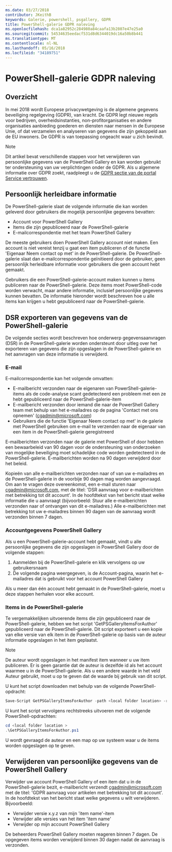 ```yaml
---
ms.date: 03/27/2018
contributor: JKeithB
keywords: Galerie, powershell, psgallery, GDPR
title: PowerShell-galerie GDPR naleving
ms.openlocfilehash: dca1a82952c284980a84caafa13b2807e47e25a0
ms.sourcegitcommit: 54534635eedacf531d8d6344019dc16a50b8b441
ms.translationtype: MT
ms.contentlocale: nl-NL
ms.lasthandoff: 05/16/2018
ms.locfileid: "34189751"
---
```

# <a name="powershell-gallery-gdpr-compliance"></a>PowerShell-galerie GDPR naleving

## <a name="overview"></a>Overzicht

In mei 2018 wordt Europese privacywetgeving is de algemene gegevens beveiliging regelgeving (GDPR), van kracht.
De GDPR legt nieuwe regels voor bedrijven, overheidsinstanties, non-profitorganisaties en andere organisaties aanbieding goederen en diensten naar mensen in de Europese Unie, of dat verzamelen en analyseren van gegevens die zijn gekoppeld aan de EU inwoners.
De GDPR is van toepassing ongeacht waar u zich bevindt.

> [!NOTE]
> Dit artikel bevat verschillende stappen voor het verwijderen van persoonlijke gegevens van de PowerShell Gallery en kan worden gebruikt ter ondersteuning van uw verplichtingen onder de GDPR. Als u algemene informatie over GDPR zoekt, raadpleegt u de [GDPR sectie van de portal Service vertrouwen](https://servicetrust.microsoft.com/ViewPage/GDPRGetStarted).

## <a name="personally-identifiable-data"></a>Persoonlijk herleidbare informatie

De PowerShell-galerie slaat de volgende informatie die kan worden geleverd door gebruikers die mogelijk persoonlijke gegevens bevatten:

* Account voor PowerShell Gallery
* Items die zijn gepubliceerd naar de PowerShell-galerie
* E-mailcorrespondentie met het team PowerShell Gallery

De meeste gebruikers doen PowerShell Gallery account niet maken.
Een account is niet vereist tenzij u gaat een item publiceren of de functie 'Eigenaar Neem contact op met' in de PowerShell-galerie.
De PowerShell-galerie slaat dan e-mailcorrespondentie geïnitieerd door de gebruiker, geen persoonlijk herleidbare informatie voor gebruikers die geen account hebt gemaakt.

Gebruikers die een PowerShell-galerie-account maken kunnen u items publiceren naar de PowerShell-galerie.
Deze items moet PowerShell-code worden verwacht, maar andere informatie, inclusief persoonlijke gegevens kunnen bevatten.
De informatie hieronder wordt beschreven hoe u alle items kan krijgen u hebt gepubliceerd naar de PowerShell-galerie.

## <a name="dsr-export-of-powershell-gallery-data"></a>DSR exporteren van gegevens van de PowerShell-galerie

De volgende secties wordt beschreven hoe onderwerp gegevensaanvragen (DSR) in de PowerShell-galerie worden ondersteunt door uitleg over het exporteren van gegevens die zijn opgeslagen in de PowerShell-galerie en het aanvragen van deze informatie is verwijderd.

### <a name="email"></a>E-mail

E-mailcorrespondentie kan het volgende omvatten:

* E-mailbericht verzonden naar de eigenaren van PowerShell-galerie-items als de code-analyse scant gedetecteerd een probleem met een ze hebt gepubliceerd naar de PowerShell-galerie-item
* E-mailbericht verzonden door iemand die naar de PowerShell Gallery team met behulp van het e-mailadres op de pagina 'Contact met ons opnemen' (cgadmin@microsoft.com)
* Gebruikers die de functie 'Eigenaar Neem contact op met' in de galerie met PowerShell gebruiken om e-mail te verzenden naar de eigenaar van een item in de PowerShell-galerie geregistreerd

E-mailberichten verzonden naar de galerie met PowerShell of door hebben een bewaarbeleid van 90 dagen voor de ondersteuning van onderzoeken van mogelijke beveiliging moet schadelijke code worden gedetecteerd in de PowerShell-galerie.
E-mailberichten worden na 90 dagen verwijderd door het beleid.

Kopieën van alle e-mailberichten verzonden naar of van uw e-mailadres en de PowerShell-galerie in de voorbije 90 dagen mag worden aangevraagd.
Om aan te vragen deze overeenkomst, een e-mail sturen naar cgadmin@microsoft.com, met de titel: 'DSR aanvraag voor e-mailberichten met betrekking tot dit account'.
In de hoofdtekst van het bericht staat welke informatie die u aanvraagt (bijvoorbeeld: Stuur alle e-mailberichten verzonden naar of ontvangen van dit e-mailadres.) Alle e-mailberichten met betrekking tot uw e-mailadres binnen 90 dagen van de aanvraag wordt verzonden binnen 7 dagen.

### <a name="powershell-gallery-account-information"></a>Accountgegevens PowerShell Gallery

Als u een PowerShell-galerie-account hebt gemaakt, vindt u alle persoonlijke gegevens die zijn opgeslagen in PowerShell Gallery door de volgende stappen:

1. Aanmelden bij de PowerShell-galerie en klik vervolgens op uw gebruikersnaam
2. De volgende pagina weergegeven, is de Account-pagina, waarin het e-mailadres dat is gebruikt voor het account PowerShell Gallery

Als u meer dan één account hebt gemaakt in de PowerShell-galerie, moet u deze stappen herhalen voor elke account.

### <a name="items-in-the-powershell-gallery"></a>Items in de PowerShell-galerie

Te vergemakkelijken uitvoerende items die zijn gepubliceerd naar de PowerShell-galerie, hebben we het script 'GetPSGalleryItemsForAuthor' gepubliceerd naar de PowerShell-galerie.
Dit script exporteert u een kopie van elke versie van elk item in de PowerShell-galerie op basis van de auteur informatie opgeslagen in het item geplaatst.

> [!NOTE]
> De auteur wordt opgeslagen in het manifest item wanneer u uw item publiceren.
> Er is geen garantie dat de auteur is dezelfde id als het account waarmee u in de PowerShell-galerie.
> Als u een andere waarde in het veld Auteur gebruikt, moet u op te geven dat de waarde bij gebruik van dit script.

U kunt het script downloaden met behulp van de volgende PowerShell-opdracht:

```powershell
Save-Script GetPSGalleryItemsForAuthor -path <local folder location> -repository psgallery
```

U kunt het script vervolgens rechtstreeks uitvoeren met de volgende PowerShell-opdrachten:

```powershell
cd <local folder location >
.\GetPSGalleryItemsForAuthor.ps1
```

U wordt gevraagd de auteur en een map op uw systeem waar u de items worden opgeslagen op te geven.

## <a name="deleting-personal-data-from-the-powershell-gallery"></a>Verwijderen van persoonlijke gegevens van de PowerShell Gallery

Verwijder uw account PowerShell Gallery of een item dat u in de PowerShell-galerie bezit, e-mailbericht verzendt cgadmin@microsoft.com met de titel: 'GDPR aanvraag voor artikelen met betrekking tot dit account'.
In de hoofdtekst van het bericht staat welke gegevens u wilt verwijderen. Bijvoorbeeld:

* Verwijder versie x.y.z van mijn 'item name'-item
* Verwijder alle versies van het item 'item name'
* Verwijder op mijn account PowerShell Gallery

De beheerders PowerShell Gallery moeten reageren binnen 7 dagen.
De opgegeven items worden verwijderd binnen 30 dagen nadat de aanvraag is verzonden.
